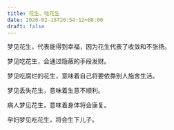 ```yaml
---
title: 花生、吃花生
date: 2020-02-15T20:54:12+08:00
draft: false
---
```


梦见花生，代表能得到幸福，因为花生代表了收敛和不张扬。

梦见吃花生，会通过隐蔽的手段发财。

梦见吃腐烂的花生，意味着自己将要依靠别人施舍生活。

梦见丢失花生，意味着生意不顺利。

病人梦见花生，意味着身体将会康复。

孕妇梦见吃花生，将会生下儿子。
